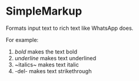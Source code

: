 # SimpleMarkup

Formats input text to rich text like WhatsApp does.

For example:

1. *bold* makes the text bold
2. _underline_ makes text underlined
3. ~italics~ makes text italic
4. -del- makes text strikethrough